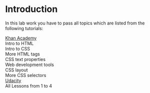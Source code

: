 # Introduction
In this lab work you have to pass all topics which are listed from the following tutorials:

[Khan Academy](https://www.khanacademy.org/computing/computer-programming/html-css)  
Intro to HTML  
Intro to CSS  
More HTML tags  
CSS text properties  
Web development tools  
CSS layout  
More CSS selectors  
[Udacity](https://www.udacity.com/course/intro-to-html-and-css--ud001)   
All Lessons from 1 to 4  
